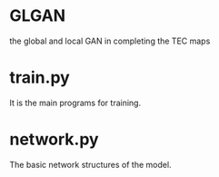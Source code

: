 # GLGAN
the global and local GAN in completing the TEC maps

# train.py
It is the main programs for training.

# network.py
The basic network structures of the model.
